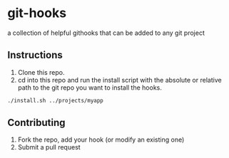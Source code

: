git-hooks
=========

a collection of helpful githooks that can be added to any git project

## Instructions

1. Clone this repo.
2. cd into this repo and run the install script with the absolute or relative path to the git repo you want to install the hooks.
````bash
./install.sh ../projects/myapp
````

## Contributing

1. Fork the repo, add your hook (or modify an existing one)
2. Submit a pull request


